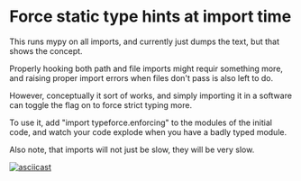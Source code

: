 # Force static type hints at import time

This runs mypy on all imports, and currently just dumps the text, but
that shows the concept.

Properly hooking both path and file imports might requir something
more, and raising proper import errors when files don't pass is also
left to do.

However, conceptually it sort of works, and simply importing it in a
software can toggle the flag on to force strict typing more.

To use it, add  "import typeforce.enforcing"  to the modules of the initial
code, and watch your code explode when you have a badly typed module.

Also note, that imports will not just be slow, they will be very slow.


[![asciicast](https://asciinema.org/a/4DbpNJvuvspyQGzt6VMlbd6MD.svg)](https://asciinema.org/a/4DbpNJvuvspyQGzt6VMlbd6MD)
